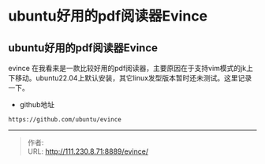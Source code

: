 # ubuntu好用的pdf阅读器Evince


<!--more-->
## ubuntu好用的pdf阅读器Evince
evince 在我看来是一款比较好用的pdf阅读器，主要原因在于支持vim模式的jk上下移动。ubuntu22.04上默认安装，其它linux发型版本暂时还未测试。这里记录一下。
- github地址
```
https://github.com/ubuntu/evince
```


---

> 作者:   
> URL: http://111.230.8.71:8889/evince/  

